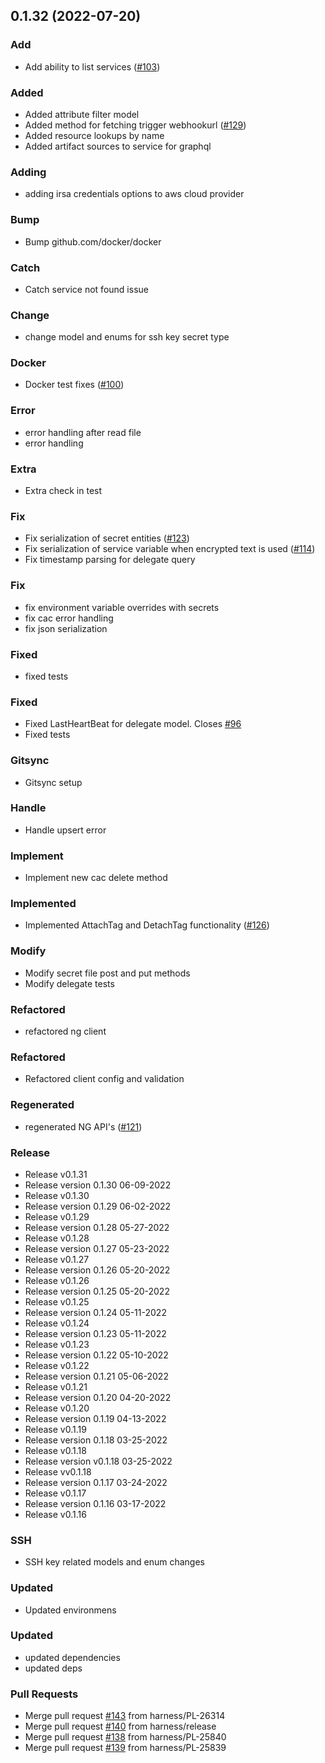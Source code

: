 
<a name="0.1.32"></a>
## 0.1.32 (2022-07-20)

### Add

* Add ability to list services ([#103](https://github.com/harness/harness-go-sdk/issues/103))

### Added

* Added attribute filter model
* Added method for fetching trigger webhookurl ([#129](https://github.com/harness/harness-go-sdk/issues/129))
* Added resource lookups by name
* Added artifact sources to service for graphql

### Adding

* adding irsa credentials options to aws cloud provider

### Bump

* Bump github.com/docker/docker

### Catch

* Catch service not found issue

### Change

* change model and enums for ssh key secret type

### Docker

* Docker test fixes ([#100](https://github.com/harness/harness-go-sdk/issues/100))

### Error

* error handling after read file
* error handling

### Extra

* Extra check in test

### Fix

* Fix serialization of secret entities ([#123](https://github.com/harness/harness-go-sdk/issues/123))
* Fix serialization of service variable when encrypted text is used ([#114](https://github.com/harness/harness-go-sdk/issues/114))
* Fix timestamp parsing for delegate query

### Fix

* fix environment variable overrides with secrets
* fix cac error handling
* fix json serialization

### Fixed

* fixed tests

### Fixed

* Fixed LastHeartBeat for delegate model. Closes [#96](https://github.com/harness/harness-go-sdk/issues/96)
* Fixed tests

### Gitsync

* Gitsync setup

### Handle

* Handle upsert error

### Implement

* Implement new cac delete method

### Implemented

* Implemented AttachTag and DetachTag functionality ([#126](https://github.com/harness/harness-go-sdk/issues/126))

### Modify

* Modify secret file post and put methods
* Modify delegate tests

### Refactored

* refactored ng client

### Refactored

* Refactored client config and validation

### Regenerated

* regenerated NG API's ([#121](https://github.com/harness/harness-go-sdk/issues/121))

### Release

* Release v0.1.31
* Release version 0.1.30 06-09-2022
* Release v0.1.30
* Release version 0.1.29 06-02-2022
* Release v0.1.29
* Release version 0.1.28 05-27-2022
* Release v0.1.28
* Release version 0.1.27 05-23-2022
* Release v0.1.27
* Release version 0.1.26 05-20-2022
* Release v0.1.26
* Release version 0.1.25 05-20-2022
* Release v0.1.25
* Release version 0.1.24 05-11-2022
* Release v0.1.24
* Release version 0.1.23 05-11-2022
* Release v0.1.23
* Release version 0.1.22 05-10-2022
* Release v0.1.22
* Release version 0.1.21 05-06-2022
* Release v0.1.21
* Release version 0.1.20 04-20-2022
* Release v0.1.20
* Release version 0.1.19 04-13-2022
* Release v0.1.19
* Release version 0.1.18 03-25-2022
* Release v0.1.18
* Release version v0.1.18 03-25-2022
* Release vv0.1.18
* Release version 0.1.17 03-24-2022
* Release v0.1.17
* Release version 0.1.16 03-17-2022
* Release v0.1.16

### SSH

* SSH key related models and enum changes

### Updated

* Updated environmens

### Updated

* updated dependencies
* updated deps

### Pull Requests

* Merge pull request [#143](https://github.com/harness/harness-go-sdk/issues/143) from harness/PL-26314
* Merge pull request [#140](https://github.com/harness/harness-go-sdk/issues/140) from harness/release
* Merge pull request [#138](https://github.com/harness/harness-go-sdk/issues/138) from harness/PL-25840
* Merge pull request [#139](https://github.com/harness/harness-go-sdk/issues/139) from harness/PL-25839

